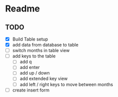 # Readme

## TODO

- [x] Build Table setup
- [x] add data from database to table
- [ ] switch months in table view
- [ ] add keys to the table
  - [ ] add q
  - [ ] add enter
  - [ ] add up / down
  - [ ] add extended key view
  - [ ] add left / right keys to move between months
- [ ] create insert form
